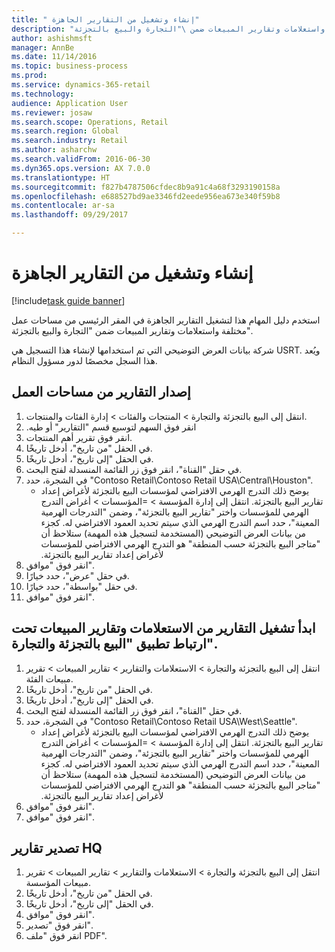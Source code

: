 ```yaml
--- 
title: " إنشاء وتشغيل من التقارير الجاهزة"
description: "استخدم دليل المهام هذا لتشغيل التقارير الجاهزة‬ في المقر الرئيسي من مساحات عمل مختلفة واستعلامات وتقارير المبيعات ضمن \"التجارة والبيع بالتجزئة\"."
author: ashishmsft
manager: AnnBe
ms.date: 11/14/2016
ms.topic: business-process
ms.prod: 
ms.service: dynamics-365-retail
ms.technology: 
audience: Application User
ms.reviewer: josaw
ms.search.scope: Operations, Retail
ms.search.region: Global
ms.search.industry: Retail
ms.author: asharchw
ms.search.validFrom: 2016-06-30
ms.dyn365.ops.version: AX 7.0.0
ms.translationtype: HT
ms.sourcegitcommit: f827b4787506cfdec8b9a91c4a68f3293190158a
ms.openlocfilehash: e688527bd9ae3346fd2eede956ea673e340f59b8
ms.contentlocale: ar-sa
ms.lasthandoff: 09/29/2017

---
```

# <a name="generate-and-run-out-of-box-reports"></a> إنشاء وتشغيل من التقارير الجاهزة

[!include[task guide banner](../includes/task-guide-banner.md)]

استخدم دليل المهام هذا لتشغيل التقارير الجاهزة‬ في المقر الرئيسي من مساحات عمل مختلفة واستعلامات وتقارير المبيعات ضمن "التجارة والبيع بالتجزئة".



شركة بيانات العرض التوضيحي التي تم استخدامها لإنشاء هذا التسجيل هي USRT. ويُعد هذا السجل مخصصًا لدور ‏‫مسؤول النظام‬.


## <a name="launch-reports-from-workspaces"></a>إصدار التقارير من مساحات العمل
1. انتقل إلى البيع بالتجزئة والتجارة > المنتجات والفئات > إدارة الفئات والمنتجات.
2. ‏‫انقر فوق السهم لتوسيع قسم "التقارير" أو طيه.
3. انقر فوق تقرير أهم المنتجات.
4. في الحقل "من تاريخ"، أدخل تاريخًا.
5. في الحقل "إلى تاريخ"، أدخل تاريخًا.
6. في حقل "القناة"، انقر فوق زر القائمة المنسدلة لفتح البحث.
7. في الشجرة، حدد "Contoso Retail\Contoso Retail USA\Central\Houston".
    * يوضح ذلك التدرج الهرمي الافتراضي لمؤسسات البيع بالتجزئة لأغراض إعداد ‏‫تقارير البيع بالتجزئة‬.   انتقل إلى ‏‫إدارة المؤسسة > المؤسسات >‬ ‏‫أغراض التدرج الهرمي للمؤسسات‬ واختر ‏‫"تقارير البيع بالتجزئة"‬، وضمن ‏‫"التدرجات الهرمية المعينة"‬، حدد ‏‫اسم التدرج الهرمي الذي سيتم تحديد العمود الافتراضي له.      كجزء من بيانات العرض التوضيحي‬ (المستخدمة لتسجيل هذه المهمة) ستلاحظ أن "متاجر البيع بالتجزئة حسب المنطقة" هو التدرج الهرمي الافتراضي للمؤسسات لأغراض إعداد ‏‫تقارير البيع بالتجزئة.     
8. انقر فوق "موافق".
9. في حقل "عرض"، حدد خيارًا.
10. في حقل "بواسطة"، حدد خيارًا.
11. انقر فوق "موافق".

## <a name="launch-reports-from-the-inquiries-and-sales-reports-located-under-retail--commerce-app-link"></a>ابدأ تشغيل التقارير من الاستعلامات وتقارير المبيعات تحت ارتباط تطبيق "البيع بالتجزئة والتجارة".
1. انتقل إلى البيع بالتجزئة والتجارة > ‏‫الاستعلامات والتقارير‬ > تقارير المبيعات > ‏‫تقرير مبيعات الفئة‬.
2. في الحقل "من تاريخ"، أدخل تاريخًا.
3. في الحقل "إلى تاريخ"، أدخل تاريخًا.
4. في حقل "القناة"، انقر فوق زر القائمة المنسدلة لفتح البحث.
5. في الشجرة، حدد "Contoso Retail\Contoso Retail USA\West\Seattle".
    * يوضح ذلك التدرج الهرمي الافتراضي لمؤسسات البيع بالتجزئة لأغراض إعداد ‏‫تقارير البيع بالتجزئة‬.   انتقل إلى ‏‫إدارة المؤسسة > المؤسسات >‬ ‏‫أغراض التدرج الهرمي للمؤسسات‬ واختر ‏‫"تقارير البيع بالتجزئة"‬، وضمن ‏‫"التدرجات الهرمية المعينة"‬، حدد ‏‫اسم التدرج الهرمي الذي سيتم تحديد العمود الافتراضي له.      كجزء من بيانات العرض التوضيحي‬ (المستخدمة لتسجيل هذه المهمة) ستلاحظ أن "متاجر البيع بالتجزئة حسب المنطقة" هو التدرج الهرمي الافتراضي للمؤسسات لأغراض إعداد ‏‫تقارير البيع بالتجزئة.     
6. انقر فوق "موافق".
7. انقر فوق "موافق".

## <a name="export-an-hq-reports"></a>تصدير تقارير HQ
1. انتقل إلى البيع بالتجزئة والتجارة > ‏‫الاستعلامات والتقارير‬ > تقارير المبيعات > ‏‫تقرير مبيعات المؤسسة‬.
2. في الحقل "من تاريخ"، أدخل تاريخًا.
3. في الحقل "إلى تاريخ"، أدخل تاريخًا.
4. انقر فوق "موافق".
5. انقر فوق "تصدير".
6. انقر فوق "ملف PDF‬".


